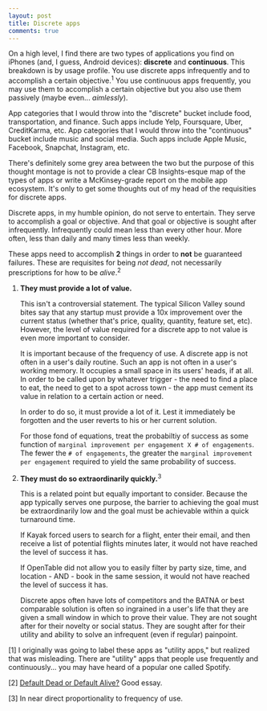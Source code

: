 ```yaml
---
layout: post
title: Discrete apps
comments: true
---
```


On a high level, I find there are two types of applications you find on iPhones (and, I guess, Android devices): **discrete** and **continuous**. This breakdown is by usage profile. You use discrete apps infrequently and to accomplish a certain objective.<sup>1</sup>  You use continuous apps frequently, you may use them to accomplish a certain objective but you also use them passively (maybe even... _aimlessly_). 

App categories that I would throw into the "discrete" bucket include food, transportation, and finance. Such apps include Yelp, Foursquare, Uber, CreditKarma, etc. App categories that I would throw into the "continuous" bucket include music and social media. Such apps include Apple Music, Facebook, Snapchat, Instagram, etc.

There's definitely some grey area between the two but the purpose of this thought montage is not to provide a clear CB Insights-esque map of the types of apps or write a McKinsey-grade report on the mobile app ecosystem. It's only to get some thoughts out of my head of the requisities for discrete apps.

Discrete apps, in my humble opinion, do not serve to entertain. They serve to accomplish a goal or objective. And that goal or objective is sought after infrequently. Infrequently could mean less than every other hour. More often, less than daily and many times less than weekly.

These apps need to accomplish **2** things in order to **not** be guaranteed failures. These are requisites for being _not dead_, not necessarily prescriptions for how to be _alive_.<sup>2</sup>

1. **They must provide a lot of value.**

    This isn't a controversial statement. The typical Silicon Valley sound bites say that any startup must provide a 10x improvement over the current status (whether that's price, quality, quantity, feature set, etc).  However, the level of value required for a discrete app to not value is even more important to consider.
    
    It is important because of the frequency of use. A discrete app is not often in a user's daily routine. Such an app is not often in a user's working memory. It occupies a small space in its users' heads, if at all. In order to be called upon by whatever trigger - the need to find a place to eat, the need to get to a spot across town - the app must cement its value in relation to a certain action or need.

    In order to do so, it must provide a lot of it. Lest it immediately be forgotten and the user reverts to his or her current solution.

    For those fond of equations, treat the probabiltiy of success as some function of `marginal improvement per engagement X # of engagements`. The fewer the `# of engagements`, the greater the `marginal improvement per engagement` required to yield the same probability of success.

2. **They must do so extraordinarily quickly.**<sup>3</sup>

    This is a related point but equally important to consider. Because the app typically serves one purpose, the barrier to achieving the goal must be extraordinarily low and the goal must be achievable within a quick turnaround time.

    If Kayak forced users to search for a flight, enter their email, and then receive a list of potential flights minutes later, it would not have reached the level of success it has.

    If OpenTable did not allow you to easily filter by party size, time, and location - AND - book in the same session, it would not have reached the level of success it has.

    Discrete apps often have lots of competitors and the BATNA or best comparable solution is often so ingrained in a user's life that they are given a small window in which to prove their value. They are not sought after for their novelty or social status. They are sought after for their utility and ability to solve an infrequent (even if regular) painpoint. 

[1] I originally was going to label these apps as "utility apps," but realized that was misleading. There are "utility" apps that people use frequently and continuously... you may have heard of a popular one called Spotify.

[2] [Default Dead or Default Alive?](http://paulgraham.com/aord.html) Good essay.

[3] In near direct proportionality to frequency of use.